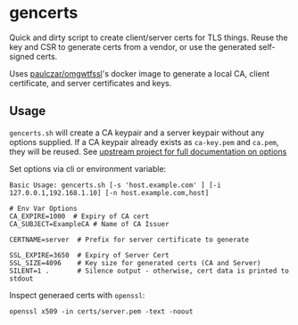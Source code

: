 # gencerts
Quick and dirty script to create client/server certs for TLS things. Reuse the key and CSR to generate certs from a vendor, or use the generated self-signed certs.

Uses [paulczar/omgwtfssl](https://github.com/superseb/omgwtfssl)'s docker image to generate a local CA, client certificate, and server certificates and keys.

## Usage

`gencerts.sh` will create a CA keypair and a server keypair without any options supplied. If a CA keypair already exists as `ca-key.pem` and `ca.pem`, they will be reused.
See [upstream project for full documentation on options](https://github.com/superseb/omgwtfssl)

Set options via cli or environment variable:

```
Basic Usage: gencerts.sh [-s 'host.example.com' ] [-i 127.0.0.1,192.168.1.10] [-n host.example.com,host]

# Env Var Options
CA_EXPIRE=1000  # Expiry of CA cert
CA_SUBJECT=ExampleCA # Name of CA Issuer

CERTNAME=server  # Prefix for server certificate to generate

SSL_EXPIRE=3650  # Expiry of Server Cert
SSL_SIZE=4096    # Key size for generated certs (CA and Server)
SILENT=1 .       # Silence output - otherwise, cert data is printed to stdout
```

Inspect generaed certs with `openssl`:

```
openssl x509 -in certs/server.pem -text -noout
```